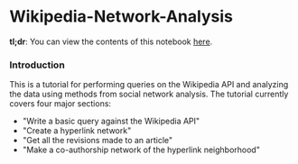 Wikipedia-Network-Analysis
==========================
**tl;dr**: You can view the contents of this notebook [here](http://nbviewer.ipython.org/github/brianckeegan/Wikipedia-Network-Analysis/blob/master/Wikipedia%20Network%20Analysis.ipynb).

### Introduction
This is a tutorial for performing queries on the Wikipedia API and analyzing the data using methods from social network analysis. The tutorial currently covers four major sections:

* "Write a basic query against the Wikipedia API"
* "Create a hyperlink network"
* "Get all the revisions made to an article"
* "Make a co-authorship network of the hyperlink neighborhood"
